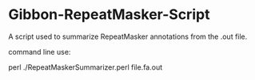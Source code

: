 # Gibbon-RepeatMasker-Script
A script used to summarize RepeatMasker annotations from the .out file.

command line use: 

perl ./RepeatMaskerSummarizer.perl file.fa.out
